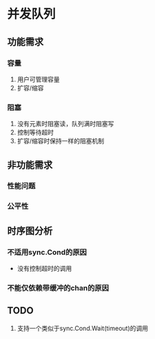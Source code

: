 # 并发队列

## 功能需求

### 容量

1. 用户可管理容量
2. 扩容/缩容

### 阻塞

1. 没有元素时阻塞读，队列满时阻塞写
2. 控制等待超时
3. 扩容/缩容时保持一样的阻塞机制

## 非功能需求

### 性能问题

### 公平性

## 时序图分析

### 不适用sync.Cond的原因

- 没有控制超时的调用

### 不能仅依赖带缓冲的chan的原因

## TODO

1. 支持一个类似于sync.Cond.Wait(timeout)的调用